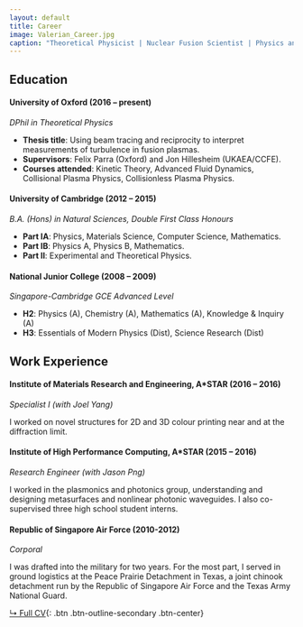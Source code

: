 ```yaml
---
layout: default
title: Career
image: Valerian_Career.jpg
caption: "Theoretical Physicist | Nuclear Fusion Scientist | Physics and Mathematics Tutor"
---
```


## Education

#### University of Oxford (2016 &ndash; present)
*DPhil in Theoretical Physics*

* **Thesis title**: Using beam tracing and reciprocity to interpret measurements of turbulence in fusion plasmas.
* **Supervisors**: Felix Parra (Oxford) and Jon Hillesheim (UKAEA/CCFE).
* **Courses attended**: Kinetic Theory, Advanced Fluid Dynamics, Collisional Plasma Physics, Collisionless Plasma Physics.


#### University of Cambridge (2012 &ndash; 2015)
*B.A. (Hons) in Natural Sciences, Double First Class Honours*

* **Part IA**: Physics, Materials Science, Computer Science, Mathematics.
* **Part IB**: Physics A, Physics B, Mathematics.
* **Part II**: Experimental and Theoretical Physics.


#### National Junior College (2008 – 2009)
*Singapore-Cambridge GCE Advanced Level*

* **H2**: Physics (A), Chemistry (A), Mathematics (A), Knowledge & Inquiry (A)
* **H3**: Essentials of Modern Physics (Dist), Science Research (Dist)


## Work Experience

#### Institute of Materials Research and Engineering, A*STAR (2016 – 2016)
*Specialist I (with Joel Yang)*

I worked on novel structures for 2D and 3D colour printing near and at the diffraction limit.


#### Institute of High Performance Computing, A*STAR (2015 – 2016)
*Research Engineer (with Jason Png)*

I worked in the plasmonics and photonics group, understanding and designing metasurfaces and nonlinear photonic waveguides. I also co-supervised three high school student interns.


#### Republic of Singapore Air Force (2010-2012)
*Corporal*

I was drafted into the military for two years. For the most part, I served in ground logistics at the Peace Prairie Detachment in Texas, a joint chinook detachment run by the Republic of Singapore Air Force and the Texas Army National Guard.


[↳ Full CV](assets/files/CV_Valerian.pdf){: .btn .btn-outline-secondary .btn-center}
